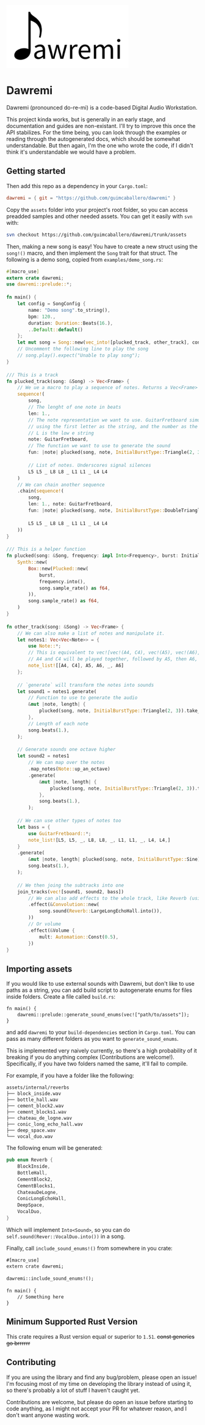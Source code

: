 <img src="/images/logo.png" width="320px">

# Dawremi

Dawremi (pronounced do-re-mi) is a code-based Digital Audio Workstation.

This project kinda works, but is generally in an early stage, and documentation and guides are non-existant. I'll try to improve this once the API stabilizes. For the time being, you can look through the examples or reading through the autogenerated docs, which should be somewhat understandable. But then again, I'm the one who wrote the code, if I didn't think it's understandable we would have a problem.

## Getting started

Then add this repo as a dependency in your `Cargo.toml`:

```toml
dawremi = { git = "https://github.com/guimcaballero/dawremi" }
```

Copy the `assets` folder into your project's root folder, so you can access preadded samples and other needed assets. You can get it easily with `svn` with:

```bash
svn checkout https://github.com/guimcaballero/dawremi/trunk/assets
```

Then, making a new song is easy! You have to create a new struct using the `song!()` macro, and then implement the `Song` trait for that struct. The following is a demo song, copied from `examples/demo_song.rs`:

```rust
#[macro_use]
extern crate dawremi;
use dawremi::prelude::*;

fn main() {
    let config = SongConfig {
        name: "Demo song".to_string(),
        bpm: 120.,
        duration: Duration::Beats(16.),
        ..Default::default()
    };
    let mut song = Song::new(vec_into![plucked_track, other_track], config);
    // Uncomment the following line to play the song
    // song.play().expect("Unable to play song");
}

/// This is a track
fn plucked_track(song: &Song) -> Vec<Frame> {
    // We ue a macro to play a sequence of notes. Returns a Vec<Frame>
    sequence!(
        song,
        // The lenght of one note in beats
        len: 1.,
        // The note representation we want to use. GuitarFretboard simulates a guitar tab,
        // using the first letter as the string, and the number as the finger position
        // L is the low e string
        note: GuitarFretboard,
        // The function we want to use to generate the sound
        fun: |note| plucked(song, note, InitialBurstType::Triangle(2, 3)),

        // List of notes. Underscores signal silences
        L5 L5 _ L8 L8 _ L1 L1 _ L4 L4
    )
    // We can chain another sequence
    .chain(sequence!(
        song,
        len: 1., note: GuitarFretboard,
        fun: |note| plucked(song, note, InitialBurstType::DoubleTriangle),

        L5 L5 _ L8 L8 _ L1 L1 _ L4 L4
    ))
}

/// This is a helper function
fn plucked(song: &Song, frequency: impl Into<Frequency>, burst: InitialBurstType) -> Synth {
    Synth::new(
        Box::new(Plucked::new(
            burst,
            frequency.into(),
            song.sample_rate() as f64,
        )),
        song.sample_rate() as f64,
    )
}

fn other_track(song: &Song) -> Vec<Frame> {
    // We can also make a list of notes and manipulate it.
    let notes1: Vec<Vec<Note>> = {
        use Note::*;
        // This is equivalent to vec![vec!(A4, C4), vec!(A5), vec!(A6), vec!(), vec!(A6)]
        // A4 and C4 will be played together, followed by A5, then A6, then a silence, then A6
        note_list![[A4, C4], A5, A6, _, A6]
    };

    // `generate` will transform the notes into sounds
    let sound1 = notes1.generate(
        // Function to use to generate the audio
        &mut |note, length| {
            plucked(song, note, InitialBurstType::Triangle(2, 3)).take_samples(length)
        },
        // Length of each note
        song.beats(1.),
    );

    // Generate sounds one octave higher
    let sound2 = notes1
        // We can map over the notes
        .map_notes(Note::up_an_octave)
        .generate(
            &mut |note, length| {
                plucked(song, note, InitialBurstType::Triangle(2, 3)).take_samples(length)
            },
            song.beats(1.),
        );

    // We can use other types of notes too
    let bass = {
        use GuitarFretboard::*;
        note_list![L5, L5, _, L8, L8, _, L1, L1, _, L4, L4,]
    }
    .generate(
        &mut |note, length| plucked(song, note, InitialBurstType::Sine).take_samples(length),
        song.beats(1.),
    );

    // We then joing the subtracks into one
    join_tracks(vec![sound1, sound2, bass])
        // We can also add effects to the whole track, like Reverb (using convolution)
        .effect(&Convolution::new(
            song.sound(Reverb::LargeLongEchoHall.into()),
        ))
        // Or volume
        .effect(&Volume {
            mult: Automation::Const(0.5),
        })
}
```

## Importing assets

If you would like to use external sounds with Dawremi, but don't like to use paths as a string, you can add build script to autogenerate enums for files inside folders. Create a file called `build.rs`:

```no_run
fn main() {
    dawremi::prelude::generate_sound_enums(vec!["path/to/assets"]);
}
```

and add `dawremi` to your `build-dependencies` section in `Cargo.toml`. You can pass as many different folders as you want to `generate_sound_enums`.

This is implemented very naively currently, so there's a high probability of it breaking if you do anything complex (Contributions are welcome!). Specifically, if you have two folders named the same, it'll fail to compile.

For example, if you have a folder like the following:

```ignore
assets/internal/reverbs
├── block_inside.wav
├── bottle_hall.wav
├── cement_block2.wav
├── cement_blocks1.wav
├── chateau_de_logne.wav
├── conic_long_echo_hall.wav
├── deep_space.wav
└── vocal_duo.wav
```

The following enum will be generated:

```rust
pub enum Reverb {
    BlockInside,
    BottleHall,
    CementBlock2,
    CementBlocks1,
    ChateauDeLogne,
    ConicLongEchoHall,
    DeepSpace,
    VocalDuo,
}
```

Which will implement `Into<Sound>`, so you can do `self.sound(Rever::VocalDuo.into())` in a song.

Finally, call `include_sound_enums!()` from somewhere in you crate:

```ignore
#[macro_use]
extern crate dawremi;

dawremi::include_sound_enums!();

fn main() {
    // Something here
}
```

## Minimum Supported Rust Version

This crate requires a Rust version equal or superior to `1.51`. ~~const generics go brrrrrr~~

## Contributing

If you are using the library and find any bug/problem, please open an issue! I'm focusing most of my time on developing the library instead of using it, so there's probably a lot of stuff I haven't caught yet.

Contributions are welcome, but please do open an issue before starting to code anything, as I might not accept your PR for whatever reason, and I don't want anyone wasting work.

